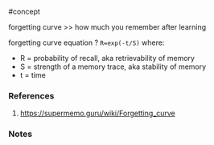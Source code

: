 #concept

forgetting curve >> how much you remember after learning
<!--LEARN:XjQhzJcQ-->

forgetting curve equation
?
`R=exp(-t/S)`
where:
- R = probability of recall, aka retrievability of memory
- S = strength of a memory trace, aka stability of memory
- t = time
### References
1. https://supermemo.guru/wiki/Forgetting_curve
### Notes
<!--LEARN:zFnOQCpI-->




